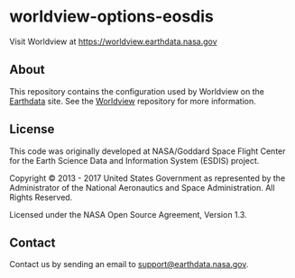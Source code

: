 # worldview-options-eosdis

Visit Worldview at https://worldview.earthdata.nasa.gov

## About

This repository contains the configuration used by Worldview on the [Earthdata](https://earthdata.nasa.gov) site. See the [Worldview](https://github.com/nasa-gibs/worldview) repository for more information.  

## License

This code was originally developed at NASA/Goddard Space Flight Center for the Earth Science Data and Information System (ESDIS) project.

Copyright © 2013 - 2017 United States Government as represented by the Administrator of the National Aeronautics and Space Administration. All Rights Reserved.

Licensed under the NASA Open Source Agreement, Version 1.3.

## Contact

Contact us by sending an email to [support@earthdata.nasa.gov](mailto:support@earthdata.nasa.gov).
